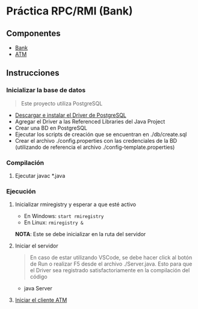 # Práctica RPC/RMI (Bank)

## Componentes

- [Bank](https://github.com/albasanchez/javarmi-bank)
- [ATM](https://github.com/albasanchez/javarmi-atm)

## Instrucciones

### Inicializar la base de datos

> Este proyecto utiliza PostgreSQL

- [Descargar e instalar el Driver de PostgreSQL](https://codigoxules.org/conectar-postgresql-utilizando-driver-jdbc-java-postgresql-jdbc/)
- Agregar el Driver a las Referenced Libraries del Java Project
- Crear una BD en PostgreSQL
- Ejecutar los scripts de creación que se encuentran en ./db/create.sql
- Crear el archivo ./config.properties con las credenciales de la BD (utilizando de referencia el archivo ./config-template.properties)

### Compilación

1. Ejecutar javac \*.java

### Ejecución

1. Inicializar rmiregistry y esperar a que esté activo
   - En Windows: `start rmiregistry`
   - En Linux: `rmiregistry &`

   **NOTA**: Este se debe inicializar en la ruta del servidor
2. Iniciar el servidor
   > En caso de estar utilizando VSCode, se debe hacer click al botón de Run o realizar F5 desde el archivo ./Server.java. Esto para que el Driver sea registrado satisfactoriamente en la compilación del código
   - java Server
3. [Iniciar el cliente ATM](https://github.com/albasanchez/javarmi-atm)

